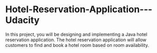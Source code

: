 # Hotel-Reservation-Application---Udacity
In this project, you will be designing and implementing a Java hotel reservation application. The hotel reservation application will allow customers to find and book a hotel room based on room availability. 
